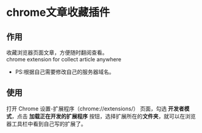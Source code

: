chrome文章收藏插件
===========================
## 作用
收藏浏览器页面文章，方便随时翻阅查看。  
chrome extension for collect article anywhere  
* PS:根据自己需要修改自己的服务器域名。

## 使用
打开 Chrome 设置-扩展程序（chrome://extensions/） 页面，勾选 **开发者模式**，点击 **加载正在开发的扩展程序** 按钮，选择扩展所在的**文件夹**，就可以在浏览器工具栏中看到自己写的扩展了。